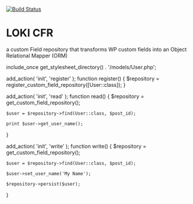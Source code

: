 [![Build Status](https://travis-ci.org/dsteiner23/custom-field-repository.svg?branch=master)](https://travis-ci.org/dsteiner23/custom-field-repository)

# LOKI CFR

a custom Field repository that transforms WP custom fields into an Object Relational Mapper (ORM)


include_once get_stylesheet_directory() . '/models/User.php';

add_action( 'init', 'register' );
function register() {
	$repository = register_custom_field_repository([User::class]);
}


add_action( 'init', 'read' );
function read() {
	$repository = get_custom_field_repository();

	$user = $repository->find(User::class, $post_id);

	print $user->get_user_name();

}

add_action( 'init', 'write' );
function write() {
	$repository = get_custom_field_repository();

	$user = $repository->find(User::class, $post_id);

	$user->set_user_name('My Name');

	$repository->persist($user);
}
